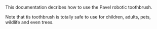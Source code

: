 This documentation decribes how to use the Pavel robotic toothbrush.

Note that tis toothbrush is totally safe to use for children, adults, pets, wildlife and even trees.
